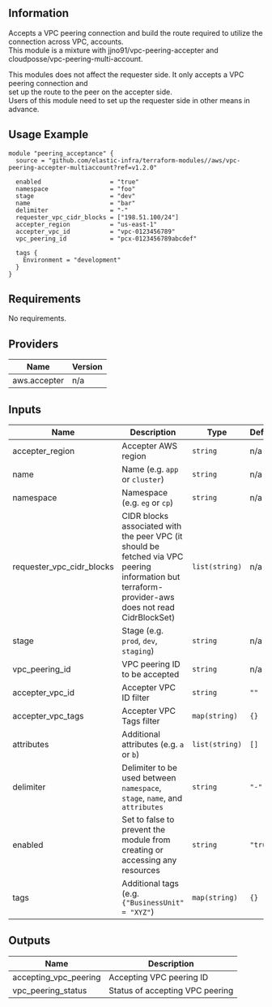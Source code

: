 <!-- BEGINNING OF PRE-COMMIT-TERRAFORM DOCS HOOK -->
## Information

Accepts a VPC peering connection and build the route required to utilize the connection across VPC, accounts.  
This module is a mixture with jjno91/vpc-peering-accepter and cloudposse/vpc-peering-multi-account.

This modules does not affect the requester side. It only accepts a VPC peering connection and  
set up the route to the peer on the accepter side.  
Users of this module need to set up the requester side in other means in advance.

## Usage Example

```hcl
module "peering_acceptance" {
  source = "github.com/elastic-infra/terraform-modules//aws/vpc-peering-accepter-multiaccount?ref=v1.2.0"

  enabled                   = "true"
  namespace                 = "foo"
  stage                     = "dev"
  name                      = "bar"
  delimiter                 = "-"
  requester_vpc_cidr_blocks = ["198.51.100/24"]
  accepter_region           = "us-east-1"
  accepter_vpc_id           = "vpc-0123456789"
  vpc_peering_id            = "pcx-0123456789abcdef"

  tags {
    Environment = "development"
  }
}
```

## Requirements

No requirements.

## Providers

| Name | Version |
|------|---------|
| aws.accepter | n/a |

## Inputs

| Name | Description | Type | Default | Required |
|------|-------------|------|---------|:--------:|
| accepter\_region | Accepter AWS region | `string` | n/a | yes |
| name | Name  (e.g. `app` or `cluster`) | `string` | n/a | yes |
| namespace | Namespace (e.g. `eg` or `cp`) | `string` | n/a | yes |
| requester\_vpc\_cidr\_blocks | CIDR blocks associated with the peer VPC (it should be fetched via VPC peering information but terraform-provider-aws does not read CidrBlockSet) | `list(string)` | n/a | yes |
| stage | Stage (e.g. `prod`, `dev`, `staging`) | `string` | n/a | yes |
| vpc\_peering\_id | VPC peering ID to be accepted | `string` | n/a | yes |
| accepter\_vpc\_id | Accepter VPC ID filter | `string` | `""` | no |
| accepter\_vpc\_tags | Accepter VPC Tags filter | `map(string)` | `{}` | no |
| attributes | Additional attributes (e.g. `a` or `b`) | `list(string)` | `[]` | no |
| delimiter | Delimiter to be used between `namespace`, `stage`, `name`, and `attributes` | `string` | `"-"` | no |
| enabled | Set to false to prevent the module from creating or accessing any resources | `string` | `"true"` | no |
| tags | Additional tags (e.g. `{"BusinessUnit" = "XYZ"`) | `map(string)` | `{}` | no |

## Outputs

| Name | Description |
|------|-------------|
| accepting\_vpc\_peering | Accepting VPC peering ID |
| vpc\_peering\_status | Status of accepting VPC peering |

<!-- END OF PRE-COMMIT-TERRAFORM DOCS HOOK -->
